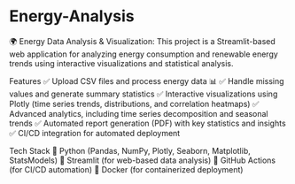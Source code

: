 # Energy-Analysis
🌍 Energy Data Analysis & Visualization: This project is a Streamlit-based web application for analyzing energy consumption and renewable energy trends using interactive visualizations and statistical analysis.

Features
✅ Upload CSV files and process energy data 📊
✅ Handle missing values and generate summary statistics
✅ Interactive visualizations using Plotly (time series trends, distributions, and correlation heatmaps)
✅ Advanced analytics, including time series decomposition and seasonal trends
✅ Automated report generation (PDF) with key statistics and insights
✅ CI/CD integration for automated deployment

Tech Stack
🔹 Python (Pandas, NumPy, Plotly, Seaborn, Matplotlib, StatsModels)
🔹 Streamlit (for web-based data analysis)
🔹 GitHub Actions (for CI/CD automation)
🔹 Docker (for containerized deployment)


